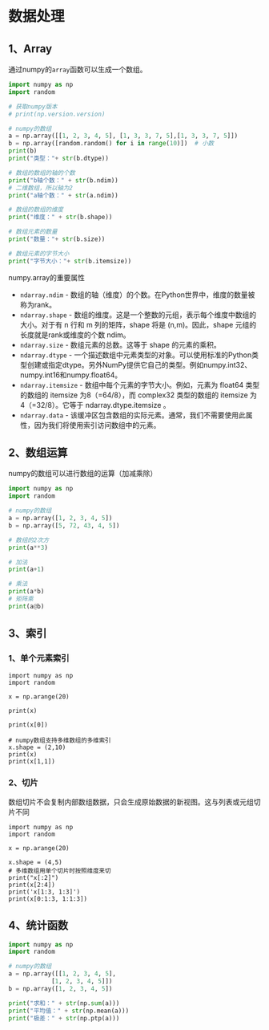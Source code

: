 # 数据处理

## 1、Array

通过numpy的`array`函数可以生成一个数组。

```python {cmd}
import numpy as np
import random

# 获取numpy版本
# print(np.version.version)

# numpy的数组
a = np.array([[1, 2, 3, 4, 5], [1, 3, 3, 7, 5],[1, 3, 3, 7, 5]])
b = np.array([random.random() for i in range(10)])  # 小数
print(b)
print("类型："+ str(b.dtype))

# 数组的数组的轴的个数
print("b轴个数：" + str(b.ndim))
# 二维数组，所以轴为2
print("a轴个数：" + str(a.ndim))

# 数组的数组的维度
print("维度：" + str(b.shape))

# 数组元素的数量
print("数量："+ str(b.size))

# 数组元素的字节大小
print("字节大小："+ str(b.itemsize))
```

numpy.array的重要属性

+ `ndarray.ndim` - 数组的轴（维度）的个数。在Python世界中，维度的数量被称为rank。
+ `ndarray.shape` - 数组的维度。这是一个整数的元组，表示每个维度中数组的大小。对于有 n 行和 m 列的矩阵，shape 将是 (n,m)。因此，shape 元组的长度就是rank或维度的个数 ndim。
+ `ndarray.size` - 数组元素的总数。这等于 shape 的元素的乘积。
+ `ndarray.dtype` - 一个描述数组中元素类型的对象。可以使用标准的Python类型创建或指定dtype。另外NumPy提供它自己的类型。例如numpy.int32、numpy.int16和numpy.float64。
+ `ndarray.itemsize` - 数组中每个元素的字节大小。例如，元素为 float64 类型的数组的 itemsize 为8（=64/8），而 complex32 类型的数组的 itemsize 为4（=32/8）。它等于 ndarray.dtype.itemsize 。
+ `ndarray.data` - 该缓冲区包含数组的实际元素。通常，我们不需要使用此属性，因为我们将使用索引访问数组中的元素。

## 2、数组运算

numpy的数组可以进行数组的运算（加减乘除）

```python {cmd}
import numpy as np
import random

# numpy的数组
a = np.array([1, 2, 3, 4, 5])
b = np.array([5, 72, 43, 4, 5])

# 数组的2次方
print(a**3)

# 加法
print(a+1)

# 乘法
print(a*b)
# 矩阵乘
print(a@b)
```

## 3、索引

### 1、单个元素索引

```python{cmd}
import numpy as np
import random

x = np.arange(20)

print(x)

print(x[0])

# numpy数组支持多维数组的多维索引
x.shape = (2,10)
print(x)
print(x[1,1])
```

### 2、切片

数组切片不会复制内部数组数据，只会生成原始数据的新视图。这与列表或元组切片不同

```python{cmd}
import numpy as np
import random

x = np.arange(20)

x.shape = (4,5)
# 多维数组用单个切片时按照维度来切
print("x[:2]")
print(x[2:4])
print('x[1:3, 1:3]')
print(x[0:1:3, 1:1:3])

```

## 4、统计函数

```python {cmd}
import numpy as np
import random

# numpy的数组
a = np.array([[1, 2, 3, 4, 5],
            [1, 2, 3, 4, 5]])
b = np.array([1, 2, 3, 4, 5])

print("求和：" + str(np.sum(a)))
print("平均值：" + str(np.mean(a)))
print("极差：" + str(np.ptp(a)))

```